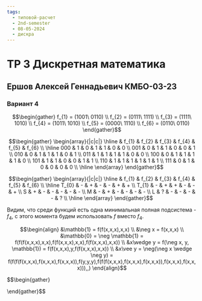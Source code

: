 ```yaml
---
tags:
  - типовой-расчет
  - 2nd-semester
  - 08-05-2024
  - дискра
---
```


# ТР 3 Дискретная математика

## Ершов Алексей Геннадьевич КМБО-03-23

### Вариант 4

$$\begin{gather}
f_{1} = (1001\ 0110) \\
f_{2} = (0111\ 1111) \\
f_{3} = (1111\ 1010) \\
f_{4} = (1011\ 1010) \\
f_{5} = (0000\ 1110) \\
f_{6} = (0110\ 0110)
\end{gather}$$

$$\begin{gather}
\begin{array}{|c|c|}
\hline & f_{1} & f_{2} & f_{3} & f_{4} & f_{5} & f_{6} \\
\hline
000 & 1 & 0 & 1 & 1 & 0 & 0 \\
001 & 0 & 1 & 1 & 0 & 0 & 1 \\
010 & 0 & 1 & 1 & 1 & 0 & 1 \\
011 & 1 & 1 & 1 & 1 & 0 & 0 \\
100 & 0 & 1 & 1 & 1 & 1 & 0 \\
101 & 1 & 1 & 0 & 0 & 1 & 1 \\
110 & 1 & 1 & 1 & 1 & 1 & 1 \\
111 & 0 & 1 & 0 & 0 & 0 & 0 \\
\hline
\end{array}
\end{gather}$$

$$\begin{gather}
\begin{array}{|c|c|}
\hline & f_{1} & f_{2} & f_{3} & f_{4} & f_{5} & f_{6} \\
\hline
T_{0} & - & + & - & - & + & + \\
T_{1} & - & + & + & - & - & + \\
S & + & - & - & - & - & - \\
M & - & + & - & - & - & - \\
L & ? & - & - & - & - & ? \\
\hline
\end{array}
\end{gather}$$

Видим, что среди функций есть одна минимальная полная подсистема - $f_{4}$, с этого момента будем использовать $f$ вместо $f_{4}$.


$$\begin{align}
&\mathbb{1} = f(f(x,x,x),x,x) \\
&\neg x = f(x,x,x) \\
&\mathbb{0} = \neg \mathbb{1} = f(f(f(x,x,x),x,x),f(f(x,x,x),x,x),f(f(x,x,x),x,x)) \\
&x\wedge y = f(\neg x, y, \mathbb{1}) = f(f(x,x,x),y,f(f(x,x,x),x,x)) \\
&x\vee y = \neg(\neg x \wedge \neg y) = f(f(f(f(x,x,x),f(x,x,x),f(x,x,x)),f(y,y,y),f(f(f(x,x,x),f(x,x,x),f(x,x,x)),f(x,x,x),f(x,x,x))),,)
\end{align}$$


$$\begin{gather}

\end{gather}$$
